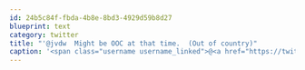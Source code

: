 ```yaml
---
id: 24b5c84f-fbda-4b8e-8bd3-4929d59b8d27
blueprint: text
category: twitter
title: "'@jvdw  Might be OOC at that time.  (Out of country)"
caption: '<span class="username username_linked">@<a href="https://twitter.com/jvdw" title="John van der Woude">jvdw</a></span>  Might be OOC at that time.  (Out of country)'
---
```

